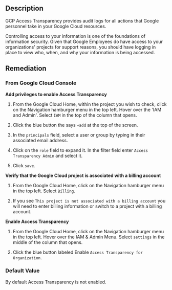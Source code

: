 ## Description

GCP Access Transparency provides audit logs for all actions that Google personnel take in your Google Cloud resources.

Controlling access to your information is one of the foundations of information security. Given that Google Employees do have access to your organizations' projects for support reasons, you should have logging in place to view who, when, and why your information is being accessed.

## Remediation

### From Google Cloud Console

**Add privileges to enable Access Transparency**

1. From the Google Cloud Home, within the project you wish to check, click on the Navigation hamburger menu in the top left. Hover over the 'IAM and Admin'. Select `IAM` in the top of the column that opens.

2. Click the blue button the says `+add` at the top of the screen.

3. In the `principals` field, select a user or group by typing in their associated email address.

4. Click on the `role` field to expand it. In the filter field enter `Access Transparency Admin` and select it.

5. Click `save`.

**Verify that the Google Cloud project is associated with a billing account**

1. From the Google Cloud Home, click on the Navigation hamburger menu in the top left. Select `Billing`.

2. If you see `This project is not associated with a billing account` you will need to enter billing information or switch to a project with a billing account.

**Enable Access Transparency**

1. From the Google Cloud Home, click on the Navigation hamburger menu in the top left. Hover over the IAM & Admin Menu. Select `settings` in the middle of the column that opens.

2. Click the blue button labeled Enable `Access Transparency for Organization`.

### Default Value

By default Access Transparency is not enabled.
